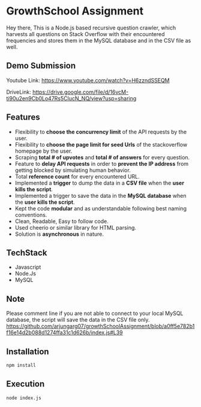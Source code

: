 # GrowthSchool Assignment

Hey there, This is a Node.js based recursive question crawler, which harvests all questions on Stack Overflow with their encountered frequencies and stores them in the MySQL database and in the CSV file as well.

## Demo Submission
Youtube Link: https://www.youtube.com/watch?v=H6zzndSSEQM 

DriveLink: https://drive.google.com/file/d/16vcM-ti90u2en9Cb0Lo47Rs5ClucN_NQ/view?usp=sharing

## Features
- Flexibility to **choose the concurrency limit** of the API requests by the user.
- Flexibility to **choose the page limit for seed Urls** of the stackoverflow homepage by the user.
- Scraping **total # of upvotes** and **total # of answers** for every question.
- Feature to **delay API requests** in order to **prevent the IP address** from getting blocked by simulating human behavior.
- Total **reference count** for every encountered URL.
- Implemented a **trigger** to dump the data in a **CSV file** when the **user kills the script**.
- Implemented a trigger to save the data in the **MySQL database** when the **user kills the script**.
- Kept the code **modular** and as understandable following best naming conventions.
- Clean, Readable, Easy to follow code.
- Used cheerio or similar library for HTML parsing.
- Solution is **asynchronous** in nature.

## TechStack
- Javascript
- Node.Js
- MySQL

## Note
Please comment line if you are not able to connect to your local MySQL database, the script will save the data in the CSV file only.
https://github.com/arjungarg07/growthSchoolAssignment/blob/a0ff5e782b1f16e14d2b088d1274ffa31c1d626b/index.js#L39
## Installation

```bash
npm install
```

## Execution

```bash
node index.js
```
